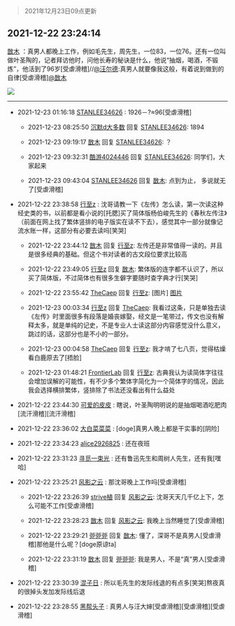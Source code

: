 > 2021年12月23日09点更新
<link rel="stylesheet" href="https://cdn.jsdelivr.net/gh/taotie6/sampleJSON@main/css/photo_show.css">
<meta name="referrer" content="no-referrer" />


 ## 2021-12-22 23:24:14 

 [㪚木](https://www.coolapk.com/feed/32302378?shareKey=MWRmOTQ0NjVjODQ0NjFjMzRiZmQ~) ：真男人都晚上工作，例如毛先生，周先生，一位83，一位76。还有一位叫做叶圣陶的，记者拜访他时，问他长寿的秘诀是什么，他说“抽烟，喝酒，不锻炼”，他活到了96岁[受虐滑稽]//<a class="feed-link-uname" href="/u/汪尔德">@汪尔德</a>:真男人就要像我这般，有着说到做到的自律[受虐滑稽]<a class="feed-link-uname" href="/u/㪚木">@㪚木</a> 

<div class="album">
<img class="img-item" src="http://image.coolapk.com/feed/2021/0604/09/3142203_cc75c90b_1482_4911@300x300.gif" />
</div>

 ------- 

- 2021-12-23 01:16:18 [STANLEE34626](uid=3325205) : 1926－?≈96[受虐滑稽] 

    - 2021-12-23 08:25:50 [沉默d大多数](uid=3441191) 回复 [STANLEE34626](uid=3325205): 1894 

    - 2021-12-23 09:19:17 [㪚木](uid=1081091) 回复 [STANLEE34626](uid=3325205): ？ 

    - 2021-12-23 09:32:31 [酷游4024446](uid=4024446) 回复 [STANLEE34626](uid=3325205): 同学们，大家起来 

    - 2021-12-23 09:43:04 [STANLEE34626](uid=3325205) 回复 [㪚木](uid=1081091): 点到为止， 多说就无了[受虐滑稽] 

- 2021-12-22 23:38:58 [行至z](uid=582810) : 沈哥请教一下《左传》怎么读，第一次读这种经史类的书，以前都是看小说的[托腮]买了简体版杨伯峻先生的《春秋左传注》（前面在网上找了繁体竖排的电子版实在读不下去），感觉其中一部分就像记流水账一样，这部分有必要去读吗[笑哭] 

    - 2021-12-22 23:44:12 [㪚木](uid=1081091) 回复 [行至z](uid=582810): 左传还是非常值得一读的。并且是很多经典的基础。但这个书对读者的古文段位要求比较高 

    - 2021-12-22 23:49:05 [行至z](uid=582810) 回复 [㪚木](uid=1081091): 繁体版的连字都不认识了，所以买了简体版，不过简体也有很多生僻字要随时查字典才行[笑哭] 

    - 2021-12-22 23:55:42 [TheCaep](uid=3074746) 回复 [行至z](uid=582810): [图片] [图片](http://image.coolapk.com/feed/2021/1123/00/3074746_8201_2434_13@1125x423.jpg)

    - 2021-12-23 00:03:34 [行至z](uid=582810) 回复 [TheCaep](uid=3074746): 我看过这条，只是单独去读《左传》时里面很多有段落是婚丧嫁娶，经文是一笔带过，传文也没有解释太多，就是单纯的记史，不是专业人士读这部分内容感觉没什么意义，跳过的话，这部分也是不小的一部分。 

    - 2021-12-23 00:04:58 [TheCaep](uid=3074746) 回复 [行至z](uid=582810): 我才啃了七八页，觉得枯燥看白鹿原去了[捂脸] 

    - 2021-12-23 01:48:21 [FrontierLab](uid=2712621) 回复 [行至z](uid=582810): 古典我认为读简体字往往会增加误解的可能性，有不少多个繁体字简化为一个简体字的情况，因此我会选择横排繁体，竖排除了书法还没看出有什么益处 

- 2021-12-22 23:44:30 [可爱的皮皮](uid=2163021) : 瞎说，叶圣陶明明说的是抽烟喝酒吃肥肉[流汗滑稽][流汗滑稽] 

- 2021-12-22 23:36:02 [大白菜菜菜](uid=2081020) : [doge]真男人晚上都是干实事的[阴险] 

- 2021-12-22 23:34:23 [alice2926825](uid=1064232) : 还在夜班 

- 2021-12-22 23:31:23 [寻觅一束光](uid=867499) : 还有鲁迅先生和周树人先生，还有我[嘿哈] 

- 2021-12-22 23:25:21 [风影之云](uid=541954) : 那沈哥晚上工作吗[受虐滑稽] 

    - 2021-12-22 23:26:39 [strive植](uid=1468928) 回复 [风影之云](uid=541954): 沈哥天天几千亿上下，怎么可能不工作[受虐滑稽] 

    - 2021-12-22 23:28:23 [㪚木](uid=1081091) 回复 [风影之云](uid=541954): 我晚上当然睡觉了[受虐滑稽] 

    - 2021-12-22 23:29:21 [戼戼戼](uid=4044548) 回复 [㪚木](uid=1081091): 懂了，深哥不是真男人[受虐滑稽]那他是什么呢？[doge原谅ta] 

    - 2021-12-22 23:31:19 [㪚木](uid=1081091) 回复 [戼戼戼](uid=4044548): 我是男人，不是“真”男人[受虐滑稽] 

- 2021-12-22 23:30:39 [混子日](uid=1878276) : 所以毛先生的发际线退的有点多[笑哭]熬夜真的很掉头发加发际线后退 

- 2021-12-22 23:28:55 [黑帮头子](uid=2838832) : 真男人与汪大婶[受虐滑稽][受虐滑稽][受虐滑稽] 

